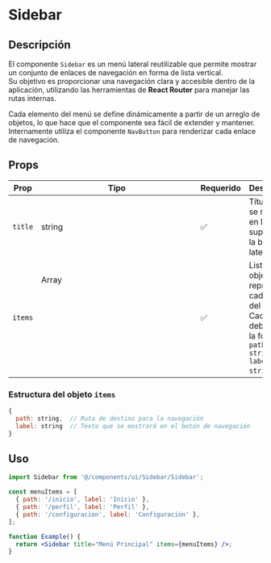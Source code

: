 # Sidebar

## Descripción

El componente `Sidebar` es un menú lateral reutilizable que permite mostrar un conjunto de enlaces de navegación en forma de lista vertical.  
Su objetivo es proporcionar una navegación clara y accesible dentro de la aplicación, utilizando las herramientas de **React Router** para manejar las rutas internas.

Cada elemento del menú se define dinámicamente a partir de un arreglo de objetos, lo que hace que el componente sea fácil de extender y mantener. Internamente utiliza el componente `NavButton` para renderizar cada enlace de navegación.

## Props

| Prop    | Tipo          | Requerido | Descripción                                                                                                                |
| ------- | ------------- | --------- | -------------------------------------------------------------------------------------------------------------------------- |
| `title` | string        | ✅        | Título que se mostrará en la parte superior de la barra lateral.                                                           |
| `items` | Array<Object> | ✅        | Lista de objetos que representan cada enlace del menú. Cada objeto debe tener la forma: `{ path: string, label: string }`. |

### Estructura del objeto `items`

```javascript
{
  path: string,  // Ruta de destino para la navegación
  label: string  // Texto que se mostrará en el botón de navegación
}
```

## Uso

```jsx
import Sidebar from '@/components/ui/Sidebar/Sidebar';

const menuItems = [
  { path: '/inicio', label: 'Inicio' },
  { path: '/perfil', label: 'Perfil' },
  { path: '/configuracion', label: 'Configuración' },
];

function Example() {
  return <Sidebar title="Menú Principal" items={menuItems} />;
}
```
